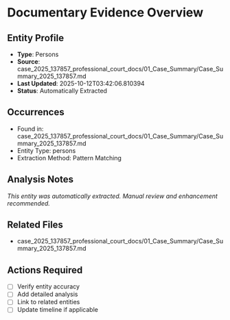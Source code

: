 # Documentary Evidence Overview

## Entity Profile
- **Type**: Persons
- **Source**: case_2025_137857_professional_court_docs/01_Case_Summary/Case_Summary_2025_137857.md
- **Last Updated**: 2025-10-12T03:42:06.810394
- **Status**: Automatically Extracted

## Occurrences
- Found in: case_2025_137857_professional_court_docs/01_Case_Summary/Case_Summary_2025_137857.md
- Entity Type: persons
- Extraction Method: Pattern Matching

## Analysis Notes
*This entity was automatically extracted. Manual review and enhancement recommended.*

## Related Files
- case_2025_137857_professional_court_docs/01_Case_Summary/Case_Summary_2025_137857.md

## Actions Required
- [ ] Verify entity accuracy
- [ ] Add detailed analysis
- [ ] Link to related entities
- [ ] Update timeline if applicable
